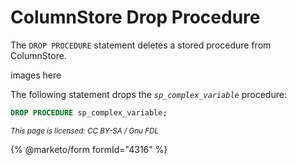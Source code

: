 # ColumnStore Drop Procedure

The `DROP PROCEDURE` statement deletes a stored procedure from ColumnStore.

images here

The following statement drops the _`sp_complex_variable`_ procedure:

```sql
DROP PROCEDURE sp_complex_variable;
```

<sub>_This page is licensed: CC BY-SA / Gnu FDL_</sub>

{% @marketo/form formId="4316" %}
